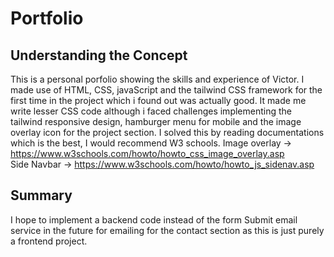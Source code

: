 # Portfolio
## Understanding the Concept
This is a personal porfolio showing the skills and experience of Victor. I made use of HTML, CSS,
javaScript and the tailwind CSS framework for the first time in the project which i found out 
was actually good. It made me write lesser CSS code although i faced challenges implementing the 
tailwind responsive design, hamburger menu for mobile and the image overlay icon for the project
section. I solved this by reading documentations which is the best, I would recommend W3 schools.
Image overlay -> https://www.w3schools.com/howto/howto_css_image_overlay.asp                     
Side Navbar -> https://www.w3schools.com/howto/howto_js_sidenav.asp
## Summary
I hope to implement a backend code instead of the form Submit email service in the future for emailing 
for the contact section as this is just purely a frontend project.
